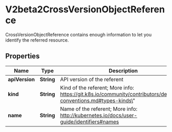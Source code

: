 

# V2beta2CrossVersionObjectReference

CrossVersionObjectReference contains enough information to let you identify the referred resource.
## Properties

Name | Type | Description | Notes
------------ | ------------- | ------------- | -------------
**apiVersion** | **String** | API version of the referent |  [optional]
**kind** | **String** | Kind of the referent; More info: https://git.k8s.io/community/contributors/devel/api-conventions.md#types-kinds\&quot; | 
**name** | **String** | Name of the referent; More info: http://kubernetes.io/docs/user-guide/identifiers#names | 



